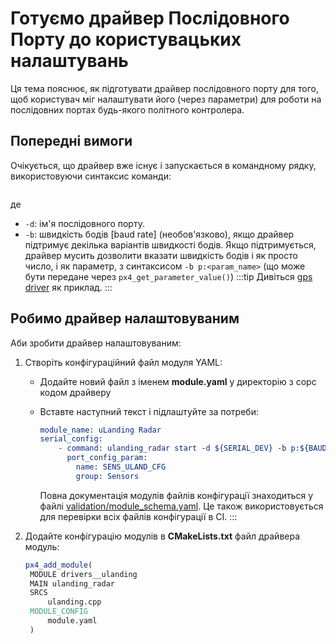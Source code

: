 # Готуємо драйвер Послідовного Порту до користувацьких налаштувань

Ця тема пояснює, як підготувати драйвер послідовного порту для того, щоб користувач міг налаштувати його (через параметри) для роботи на послідовних портах будь-якого політного контролера.

## Попередні вимоги

Очікується, що драйвер вже існує і запускається в командному рядку, використовуючи синтаксис команди:

```sh

```

де

- `-d`: ім'я послідовного порту.
- `-b`: швидкість бодів \[baud rate\] (необов'язково), якщо драйвер підтримує декілька варіантів швидкості бодів. Якщо підтримується, драйвер мусить дозволити вказати швидкість бодів і як просто число, і як параметр, з синтаксисом `-b p:<param_name>` (що може бути передане через `px4_get_parameter_value()`) :::tip Дивіться [gps driver](https://github.com/PX4/PX4-Autopilot/blob/main/src/drivers/gps/gps.cpp#L1023) як приклад.
:::

## Робимо драйвер налаштовуваним

Аби зробити драйвер налаштовуваним:

1. Створіть конфігураційний файл модуля YAML:

   - Додайте новий файл з іменем **module.yaml** у директорію з сорс кодом драйверу
   - Вставте наступний текст і підлаштуйте за потреби:

     ```cmake
     module_name: uLanding Radar
     serial_config:
         - command: ulanding_radar start -d ${SERIAL_DEV} -b p:${BAUD_PARAM}
           port_config_param:
             name: SENS_ULAND_CFG
             group: Sensors
     ```

     Повна документація модулів файлів конфігурації знаходиться у файлі  [validation/module_schema.yaml](https://github.com/PX4/PX4-Autopilot/blob/main/validation/module_schema.yaml). Це також використовується для перевірки всіх файлів конфігурації в CI.
:::

1. Додайте конфігурацію модулів в **CMakeLists.txt** файл драйвера модуль:

   ```cmake
   px4_add_module(
    MODULE drivers__ulanding
    MAIN ulanding_radar
    SRCS
        ulanding.cpp
    MODULE_CONFIG
        module.yaml
    )
   ```
